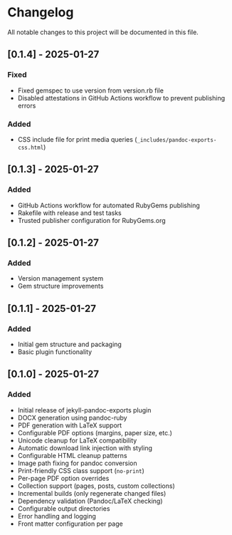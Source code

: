 # Changelog

All notable changes to this project will be documented in this file.

## [0.1.4] - 2025-01-27

### Fixed
- Fixed gemspec to use version from version.rb file
- Disabled attestations in GitHub Actions workflow to prevent publishing errors

### Added
- CSS include file for print media queries (`_includes/pandoc-exports-css.html`)

## [0.1.3] - 2025-01-27

### Added
- GitHub Actions workflow for automated RubyGems publishing
- Rakefile with release and test tasks
- Trusted publisher configuration for RubyGems.org

## [0.1.2] - 2025-01-27

### Added
- Version management system
- Gem structure improvements

## [0.1.1] - 2025-01-27

### Added
- Initial gem structure and packaging
- Basic plugin functionality

## [0.1.0] - 2025-01-27

### Added
- Initial release of jekyll-pandoc-exports plugin
- DOCX generation using pandoc-ruby
- PDF generation with LaTeX support
- Configurable PDF options (margins, paper size, etc.)
- Unicode cleanup for LaTeX compatibility
- Automatic download link injection with styling
- Configurable HTML cleanup patterns
- Image path fixing for pandoc conversion
- Print-friendly CSS class support (`no-print`)
- Per-page PDF option overrides
- Collection support (pages, posts, custom collections)
- Incremental builds (only regenerate changed files)
- Dependency validation (Pandoc/LaTeX checking)
- Configurable output directories
- Error handling and logging
- Front matter configuration per page